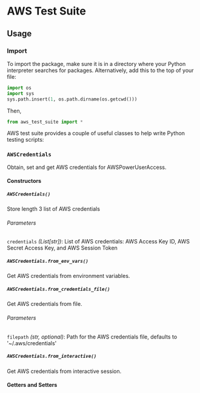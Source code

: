 # AWS Test Suite

## Usage
### Import
To import the package, make sure it is in a directory where your Python interpreter searches for packages. Alternatively, add this to the top of your file:
```python
import os
import sys
sys.path.insert(1, os.path.dirname(os.getcwd()))
```
Then,
```python
from aws_test_suite import *
```
AWS test suite provides a couple of useful classes to help write Python testing scripts:

### `AWSCredentials`
Obtain, set and get AWS credentials for AWSPowerUserAccess.

#### Constructors
##### `AWSCredentials()`
Store length 3 list of AWS credentials
###### Parameters
`credentials` *(List[str])*: List of AWS credentials: AWS Access Key ID, AWS Secret Access Key, and AWS Session Token

##### `AWSCredentials.from_env_vars()`
Get AWS credentials from environment variables.

##### `AWSCredentials.from_credentials_file()`
Get AWS credentials from file.
###### Parameters
`filepath` *(str, optional)*: Path for the AWS credentials file, defaults to '~/.aws/credentials'

##### `AWSCredentials.from_interactive()`
Get AWS credentials from interactive session.

#### Getters and Setters
